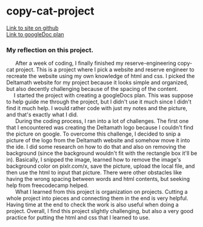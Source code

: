 # copy-cat-project

[Link to site on github](https://github.com/jianfengl0797/copy-cat-project) <br>
[Link to googleDoc plan](https://docs.google.com/document/d/1jBpsTUQsQMg9LEOIDOIFmgRFs-3YAVUSuszZN1M0UTc/edit)

### My reflection on this project.
<p>&nbsp;&nbsp;&nbsp;&nbsp;&nbsp; After a week of coding, I finally finished my reserve-engineering copy-cat project. This is a project where I pick a website and reserve engineer to recreate the website using my own knowledge of html and css. I picked the Deltamath website for my project because it looks simple and organized, but also decently challenging because of the spacing of the content. <br>&nbsp;&nbsp;&nbsp;&nbsp;&nbsp;I started the project with creating a googleDocs plan. This was suppose to help guide me through the project, but I didn't use it much since I didn't find it much help. I would rather code with just my notes and the picture, and that's exactly what I did. <br> &nbsp;&nbsp;&nbsp;&nbsp;&nbsp; During the coding process, I ran into a lot of challenges. The first one that I encountered was creating the Deltamath logo because I couldn't find the picture on google. To overcome this challenge, I decided to snip a picture of the logo from the Deltamath website and somehow move it into the ide. I did some research on how to do that and also on removing the background (since the background wouldn't fit with the rectangle box it'll be in). Basically, I snipped the image, learned how to remove the image's background color on pixlr.com/x, save the picture, upload the local file, and then use the html to input that picture. There were other obstacles like having the wrong spacing between words and html contents, but seeking help from freecodecamp helped. <br>&nbsp;&nbsp;&nbsp;&nbsp;&nbsp; What I learned from this project is organization on projects. Cutting a whole project into pieces and connecting them in the end is very helpful. Having time at the end to check the work is also useful when doing a project. Overall, I find this project slightly challenging, but also a very good practice for putting the html and css that I learned to use. </p>